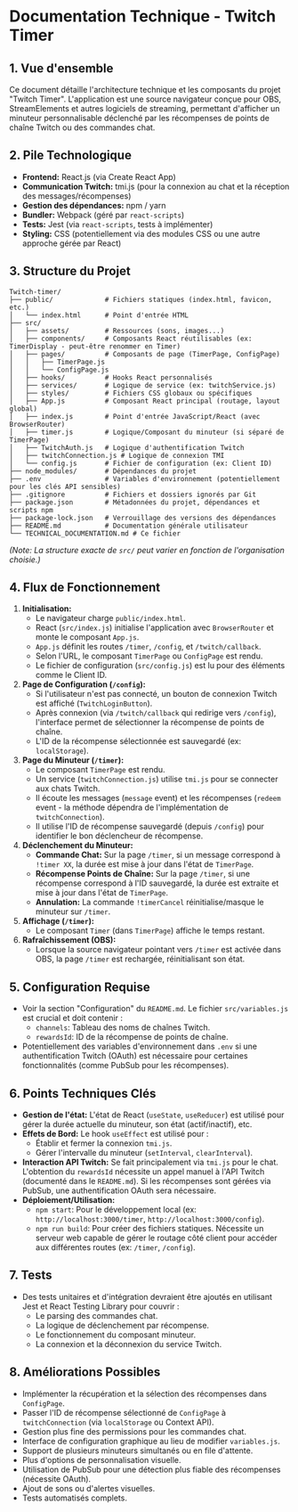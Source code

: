 # Documentation Technique - Twitch Timer

## 1. Vue d'ensemble

Ce document détaille l'architecture technique et les composants du projet "Twitch Timer". L'application est une source navigateur conçue pour OBS, StreamElements et autres logiciels de streaming, permettant d'afficher un minuteur personnalisable déclenché par les récompenses de points de chaîne Twitch ou des commandes chat.

## 2. Pile Technologique

- **Frontend:** React.js (via Create React App)
- **Communication Twitch:** tmi.js (pour la connexion au chat et la réception des messages/récompenses)
- **Gestion des dépendances:** npm / yarn
- **Bundler:** Webpack (géré par `react-scripts`)
- **Tests:** Jest (via `react-scripts`, tests à implémenter)
- **Styling:** CSS (potentiellement via des modules CSS ou une autre approche gérée par React)

## 3. Structure du Projet

```
Twitch-timer/
├── public/             # Fichiers statiques (index.html, favicon, etc.)
│   └── index.html      # Point d'entrée HTML
├── src/
│   ├── assets/         # Ressources (sons, images...)
│   ├── components/     # Composants React réutilisables (ex: TimerDisplay - peut-être renommer en Timer)
│   ├── pages/          # Composants de page (TimerPage, ConfigPage)
│   │   ├── TimerPage.js
│   │   └── ConfigPage.js
│   ├── hooks/          # Hooks React personnalisés
│   ├── services/       # Logique de service (ex: twitchService.js)
│   ├── styles/         # Fichiers CSS globaux ou spécifiques
│   ├── App.js          # Composant React principal (routage, layout global)
│   ├── index.js        # Point d'entrée JavaScript/React (avec BrowserRouter)
│   ├── timer.js        # Logique/Composant du minuteur (si séparé de TimerPage)
│   ├── TwitchAuth.js   # Logique d'authentification Twitch
│   ├── twitchConnection.js # Logique de connexion TMI
│   └── config.js       # Fichier de configuration (ex: Client ID)
├── node_modules/       # Dépendances du projet
├── .env                # Variables d'environnement (potentiellement pour les clés API sensibles)
├── .gitignore          # Fichiers et dossiers ignorés par Git
├── package.json        # Métadonnées du projet, dépendances et scripts npm
├── package-lock.json   # Verrouillage des versions des dépendances
├── README.md           # Documentation générale utilisateur
└── TECHNICAL_DOCUMENTATION.md # Ce fichier
```
*(Note: La structure exacte de `src/` peut varier en fonction de l'organisation choisie.)*

## 4. Flux de Fonctionnement

1.  **Initialisation:**
    *   Le navigateur charge `public/index.html`.
    *   React (`src/index.js`) initialise l'application avec `BrowserRouter` et monte le composant `App.js`.
    *   `App.js` définit les routes `/timer`, `/config`, et `/twitch/callback`.
    *   Selon l'URL, le composant `TimerPage` ou `ConfigPage` est rendu.
    *   Le fichier de configuration (`src/config.js`) est lu pour des éléments comme le Client ID.
2.  **Page de Configuration (`/config`):**
    *   Si l'utilisateur n'est pas connecté, un bouton de connexion Twitch est affiché (`TwitchLoginButton`).
    *   Après connexion (via `/twitch/callback` qui redirige vers `/config`), l'interface permet de sélectionner la récompense de points de chaîne.
    *   L'ID de la récompense sélectionnée est sauvegardé (ex: `localStorage`).
3.  **Page du Minuteur (`/timer`):**
    *   Le composant `TimerPage` est rendu.
    *   Un service (`twitchConnection.js`) utilise `tmi.js` pour se connecter aux chats Twitch.
    *   Il écoute les messages (`message` event) et les récompenses (`redeem` event - la méthode dépendra de l'implémentation de `twitchConnection`).
    *   Il utilise l'ID de récompense sauvegardé (depuis `/config`) pour identifier le bon déclencheur de récompense.
4.  **Déclenchement du Minuteur:**
    *   **Commande Chat:** Sur la page `/timer`, si un message correspond à `!timer XX`, la durée est mise à jour dans l'état de `TimerPage`.
    *   **Récompense Points de Chaîne:** Sur la page `/timer`, si une récompense correspond à l'ID sauvegardé, la durée est extraite et mise à jour dans l'état de `TimerPage`.
    *   **Annulation:** La commande `!timerCancel` réinitialise/masque le minuteur sur `/timer`.
5.  **Affichage (`/timer`):**
    *   Le composant `Timer` (dans `TimerPage`) affiche le temps restant.
6.  **Rafraîchissement (OBS):**
    *   Lorsque la source navigateur pointant vers `/timer` est activée dans OBS, la page `/timer` est rechargée, réinitialisant son état.

## 5. Configuration Requise

- Voir la section "Configuration" du `README.md`. Le fichier `src/variables.js` est crucial et doit contenir :
    - `channels`: Tableau des noms de chaînes Twitch.
    - `rewardsId`: ID de la récompense de points de chaîne.
- Potentiellement des variables d'environnement dans `.env` si une authentification Twitch (OAuth) est nécessaire pour certaines fonctionnalités (comme PubSub pour les récompenses).

## 6. Points Techniques Clés

- **Gestion de l'état:** L'état de React (`useState`, `useReducer`) est utilisé pour gérer la durée actuelle du minuteur, son état (actif/inactif), etc.
- **Effets de Bord:** Le hook `useEffect` est utilisé pour :
    - Établir et fermer la connexion `tmi.js`.
    - Gérer l'intervalle du minuteur (`setInterval`, `clearInterval`).
- **Interaction API Twitch:** Se fait principalement via `tmi.js` pour le chat. L'obtention du `rewardsId` nécessite un appel manuel à l'API Twitch (documenté dans le `README.md`). Si les récompenses sont gérées via PubSub, une authentification OAuth sera nécessaire.
- **Déploiement/Utilisation:**
    - `npm start`: Pour le développement local (ex: `http://localhost:3000/timer`, `http://localhost:3000/config`).
    - `npm run build`: Pour créer des fichiers statiques. Nécessite un serveur web capable de gérer le routage côté client pour accéder aux différentes routes (ex: `/timer`, `/config`).

## 7. Tests

- Des tests unitaires et d'intégration devraient être ajoutés en utilisant Jest et React Testing Library pour couvrir :
    - Le parsing des commandes chat.
    - La logique de déclenchement par récompense.
    - Le fonctionnement du composant minuteur.
    - La connexion et la déconnexion du service Twitch.

## 8. Améliorations Possibles

- Implémenter la récupération et la sélection des récompenses dans `ConfigPage`.
- Passer l'ID de récompense sélectionné de `ConfigPage` à `twitchConnection` (via `localStorage` ou Context API).
- Gestion plus fine des permissions pour les commandes chat.
- Interface de configuration graphique au lieu de modifier `variables.js`.
- Support de plusieurs minuteurs simultanés ou en file d'attente.
- Plus d'options de personnalisation visuelle.
- Utilisation de PubSub pour une détection plus fiable des récompenses (nécessite OAuth).
- Ajout de sons ou d'alertes visuelles.
- Tests automatisés complets. 